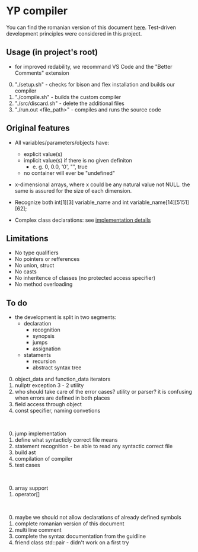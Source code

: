 # YP compiler

You can find the romanian version of this document [here](/docs/README%20RO.md).
Test-driven development principles were considered in this project.

## Usage (in project's root)

- for improved redability, we recommand VS Code and the "Better Comments" extension

0. "./setup.sh" - checks for bison and flex installation and builds our compiler
0. "./compile.sh" - builds the custom compiler
0. "./src/discard.sh" - delete the additional files
0. "./run.out <file_path>" - compiles and runs the source code

## Original features

- All variables/parameters/objects have:
    - explicit value(s)
    - implicit value(s) if there is no given definiton
        - e. g. 0, 0.0, '0', "", true
    - no container will ever be "undefined"

- x-dimensional arrays, where x could be any natural value not NULL. the same is assured for the size of each dimension.

- Recognize both int[1][3] variable_name and int variable_name[14][5151][62];

- Complex class declarations: see [implementation details](/docs/brainstorm.md)

## Limitations

- No type qualifiers
- No pointers or refferences
- No union, struct
- No casts
- No inheritence of classes (no protected access specifier)
- No method overloading

## To do

- the development is split in two segments:
    - declaration
        - recognition
        - synopsis
        - jumps
        - assignation
    - stataments
        - recursion
        - abstract syntax tree

0. object_data and function_data iterators
0. nullptr exception 3 - 2 utility
0. who should take care of the error cases? utility or parser? it is confusing when errors are defined in both places
0. field access through object
0. const specifier, naming convetions

<br>

0. jump implementation
0. define what syntacticly correct file means
0. statement recognition - be able to read any syntactic correct file
0. build ast
0. compilation of compiler
0. test cases

<br>

0. array support
0. operator[]

<br>

0. maybe we should not allow declarations of already defined symbols
0. complete romanian version of this document
0. multi line comment
0. complete the syntax documentation from the guidline
0. friend class std::pair - didn't work on a first try

